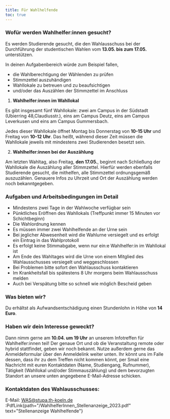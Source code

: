 ```yaml
---
title: Für Wahlhelfende
toc: true
---
```


### Wofür werden Wahlhelfer:innen gesucht?

Es werden Studierende gesucht, die den Wahlausschuss bei der Durchführung der studentischen Wahlen vom **13.05. bis zum 17.05.** unterstützen.

In deinen Aufgabenbereich würde zum Beispiel fallen,

- die Wahlberechtigung der Wählenden zu prüfen
- Stimmzettel auszuhändigen
- Wahllokale zu betreuen und zu beaufsichtigen
- und/oder das Auszählen der Stimmzettel im Anschluss

1. **Wahlhelfer:innen im Wahllokal**

Es gibt insgesamt fünf Wahllokale: zwei am Campus in der Südstadt (Ubierring 48,Claudiusstr.), eins am Campus Deutz, eins am Campus Leverkusen und eins am Campus Gummersbach.

Jedes dieser Wahllokale öffnet Montag bis Donnerstag von **10-15 Uhr** und Freitag von **10-12 Uhr**. Das heißt, während dieser Zeit müssen die Wahllokale jeweils mit mindestens zwei Studierenden besetzt sein.

2. **Wahlhelfer:innen bei der Auszählung**

Am letzten Wahltag, also Freitag, **den 17.05.**, beginnt nach Schließung der Wahllokale die Auszählung aller Stimmzettel. Hierfür werden ebenfalls Studierende gesucht, die mithelfen, alle Stimmzettel ordnungsgemäß auszuzählen. Genauere Infos zu Uhrzeit und Ort der Auszählung werden noch bekanntgegeben.

### Aufgaben und Arbeitsbedingungen im Detail

- Mindestens zwei Tage in der Wahlwoche verfügbar sein
- Pünktliches Eröffnen des Wahllokals (Treffpunkt immer 15 Minuten vor Schichtbeginn)
- Die Wahlordnung kennen
- Es müssen immer zwei Wahlhelfende an der Urne sein
- Bei jeglicher Abwesenheit wird die Wahlurne versiegelt und es erfolgt ein Eintrag in das Wahlprotokoll
- Es erfolgt keine Stimmabgabe, wenn nur ein:e Wahlhelfer:in im Wahllokal ist
- Am Ende des Wahltages wird die Urne von einem Mitglied des Wahlausschusses versiegelt und weggeschlossen
- Bei Problemen bitte sofort den Wahlausschuss kontaktieren
- Im Krankheitsfall bis spätestens 8 Uhr morgens beim Wahlausschuss melden
- Auch bei Verspätung bitte so schnell wie möglich Bescheid geben

### Was bieten wir?

Du erhältst als Aufwandsentschädigung einen Stundenlohn in Höhe von **14 Euro**.

### Haben wir dein Interesse geweckt?

Dann nimm gerne am **10.04. um 19 Uhr** an unserem Infotreffen für Wahlhelfer:innen teil!
Der genaue Ort und ob die Veranstaltung remote oder hybrid stattfindet, geben wir noch bekannt.
Nutze außerdem gerne das Anmeldeformular über den Anmeldelink weiter unten. Ihr könnt uns im Falle dessen, dass ihr zu dem Treffen nicht kommen könnt, per Smail eine Nachricht mit euren Kontaktdaten (Name, Studiengang, Rufnummer), Tätigkeit (Wahllokal und/oder Stimmauszählung) und dem bevorzugten Standort an unsere unten angegebene E-Mail-Adresse schicken.

### Kontaktdaten des Wahlausschusses:

E-Mail: WAS@stupa.th-koeln.de  
:PdfLink{path="/WahlhelferInnen_Stellenanzeige_2023.pdf" text="Stellenanzeige Wahlhelfende"}
